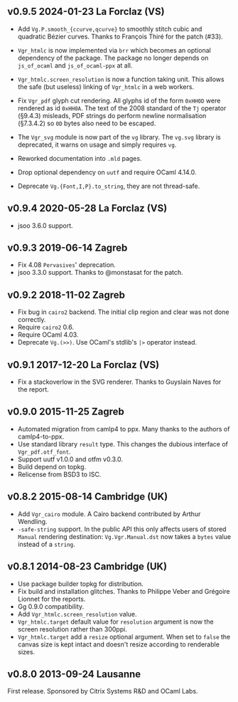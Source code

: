 v0.9.5 2024-01-23 La Forclaz (VS)
---------------------------------

- Add `Vg.P.smooth_{ccurve,qcurve}` to smoothly stitch cubic and
  quadratic Bézier curves. Thanks to François Thiré for the patch
  (#33).

- `Vgr_htmlc` is now implemented via `brr` which becomes an optional
  dependency of the package. The package no longer depends on 
  `js_of_ocaml` and `js_of_ocaml-ppx` at all.

- `Vgr_htmlc.screen_resolution` is now a function taking unit. This
  allows the safe (but useless) linking of `Vgr_htmlc` in a web
  workers.

- Fix `Vgr_pdf` glyph cut rendering. All glyphs id of the form
  `0xHH0D` were rendered as id `0xHH0A`. The text of the 2008 standard
  of the `Tj` operator (§9.4.3) misleads, PDF strings do perform
  newline normalisation (§7.3.4.2) so `0D` bytes also need to be
  escaped.

- The `Vgr_svg` module is now part of the `vg` library. The `vg.svg`
  library is deprecated, it warns on usage and simply requires `vg`.

- Reworked documentation into `.mld` pages.

- Drop optional dependency on `uutf` and require OCaml 4.14.0. 

- Deprecate `Vg.{Font,I,P}.to_string`, they are not thread-safe.

v0.9.4 2020-05-28 La Forclaz (VS)
---------------------------------

- jsoo 3.6.0 support.

v0.9.3 2019-06-14 Zagreb
------------------------

- Fix 4.08 `Pervasives`' deprecation.
- jsoo 3.3.0 support. Thanks to @monstasat for the patch.

v0.9.2 2018-11-02 Zagreb
------------------------

- Fix bug in `cairo2` backend. The initial clip region and clear
  was not done correctly.
- Require `cairo2` 0.6.
- Require OCaml 4.03.
- Deprecate `Vg.(>>)`. Use OCaml's stdlib's `|>` operator instead.

v0.9.1 2017-12-20 La Forclaz (VS)
---------------------------------

- Fix a stackoverlow in the SVG renderer. Thanks to Guyslain Naves for
  the report.

v0.9.0 2015-11-25 Zagreb
------------------------

- Automated migration from camlp4 to ppx. Many thanks to the authors
  of camlp4-to-ppx.
- Use standard library `result` type. This changes the dubious interface
  of `Vgr_pdf.otf_font`.
- Support uutf v1.0.0 and otfm v0.3.0.
- Build depend on topkg.
- Relicense from BSD3 to ISC.

v0.8.2 2015-08-14 Cambridge (UK)
--------------------------------

- Add `Vgr_cairo` module. A Cairo backend contributed by Arthur Wendling.
- `-safe-string` support. In the public API this only affects users of
  stored `Manual` rendering destination: `Vg.Vgr.Manual.dst` now takes
  a `bytes` value instead of a `string`.


v0.8.1 2014-08-23 Cambridge (UK)
--------------------------------

- Use package builder topkg for distribution.
- Fix build and installation glitches. Thanks to Philippe Veber and
  Grégoire Lionnet for the reports.
- Gg 0.9.0 compatibility.
- Add `Vgr_htmlc.screen_resolution` value.
- `Vgr_htmlc.target` default value for `resolution` argument is now the
  screen resolution rather than 300ppi.
- `Vgr_htmlc.target` add a `resize` optional argument. When set to
  `false` the canvas size is kept intact and doesn't resize according
  to renderable sizes.

v0.8.0 2013-09-24 Lausanne
--------------------------

First release.
Sponsored by Citrix Systems R&D and OCaml Labs.
